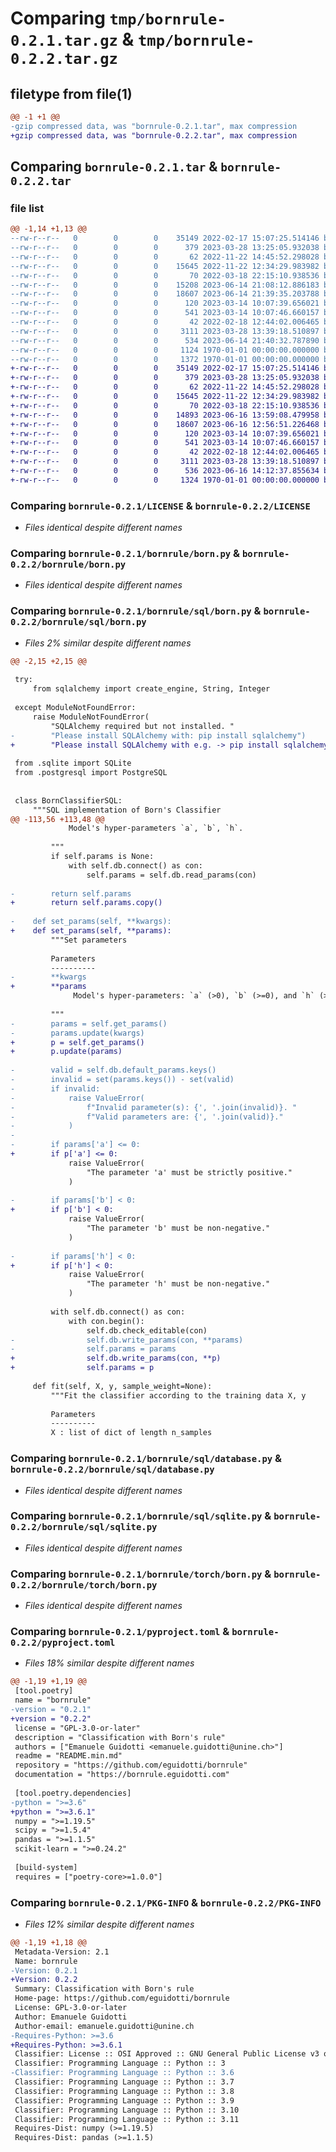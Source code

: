 # Comparing `tmp/bornrule-0.2.1.tar.gz` & `tmp/bornrule-0.2.2.tar.gz`

## filetype from file(1)

```diff
@@ -1 +1 @@
-gzip compressed data, was "bornrule-0.2.1.tar", max compression
+gzip compressed data, was "bornrule-0.2.2.tar", max compression
```

## Comparing `bornrule-0.2.1.tar` & `bornrule-0.2.2.tar`

### file list

```diff
@@ -1,14 +1,13 @@
--rw-r--r--   0        0        0    35149 2022-02-17 15:07:25.514146 bornrule-0.2.1/LICENSE
--rw-r--r--   0        0        0      379 2023-03-28 13:25:05.932038 bornrule-0.2.1/README.min.md
--rw-r--r--   0        0        0       62 2022-11-22 14:45:52.298028 bornrule-0.2.1/bornrule/__init__.py
--rw-r--r--   0        0        0    15645 2022-11-22 12:34:29.983982 bornrule-0.2.1/bornrule/born.py
--rw-r--r--   0        0        0       70 2022-03-18 22:15:10.938536 bornrule-0.2.1/bornrule/sql/__init__.py
--rw-r--r--   0        0        0    15208 2023-06-14 21:08:12.886183 bornrule-0.2.1/bornrule/sql/born.py
--rw-r--r--   0        0        0    18607 2023-06-14 21:39:35.203788 bornrule-0.2.1/bornrule/sql/database.py
--rw-r--r--   0        0        0      120 2023-03-14 10:07:39.656021 bornrule-0.2.1/bornrule/sql/postgresql.py
--rw-r--r--   0        0        0      541 2023-03-14 10:07:46.660157 bornrule-0.2.1/bornrule/sql/sqlite.py
--rw-r--r--   0        0        0       42 2022-02-18 12:44:02.006465 bornrule-0.2.1/bornrule/torch/__init__.py
--rw-r--r--   0        0        0     3111 2023-03-28 13:39:18.510897 bornrule-0.2.1/bornrule/torch/born.py
--rw-r--r--   0        0        0      534 2023-06-14 21:40:32.787890 bornrule-0.2.1/pyproject.toml
--rw-r--r--   0        0        0     1124 1970-01-01 00:00:00.000000 bornrule-0.2.1/setup.py
--rw-r--r--   0        0        0     1372 1970-01-01 00:00:00.000000 bornrule-0.2.1/PKG-INFO
+-rw-r--r--   0        0        0    35149 2022-02-17 15:07:25.514146 bornrule-0.2.2/LICENSE
+-rw-r--r--   0        0        0      379 2023-03-28 13:25:05.932038 bornrule-0.2.2/README.min.md
+-rw-r--r--   0        0        0       62 2022-11-22 14:45:52.298028 bornrule-0.2.2/bornrule/__init__.py
+-rw-r--r--   0        0        0    15645 2022-11-22 12:34:29.983982 bornrule-0.2.2/bornrule/born.py
+-rw-r--r--   0        0        0       70 2022-03-18 22:15:10.938536 bornrule-0.2.2/bornrule/sql/__init__.py
+-rw-r--r--   0        0        0    14893 2023-06-16 13:59:08.479958 bornrule-0.2.2/bornrule/sql/born.py
+-rw-r--r--   0        0        0    18607 2023-06-16 12:56:51.226468 bornrule-0.2.2/bornrule/sql/database.py
+-rw-r--r--   0        0        0      120 2023-03-14 10:07:39.656021 bornrule-0.2.2/bornrule/sql/postgresql.py
+-rw-r--r--   0        0        0      541 2023-03-14 10:07:46.660157 bornrule-0.2.2/bornrule/sql/sqlite.py
+-rw-r--r--   0        0        0       42 2022-02-18 12:44:02.006465 bornrule-0.2.2/bornrule/torch/__init__.py
+-rw-r--r--   0        0        0     3111 2023-03-28 13:39:18.510897 bornrule-0.2.2/bornrule/torch/born.py
+-rw-r--r--   0        0        0      536 2023-06-16 14:12:37.855634 bornrule-0.2.2/pyproject.toml
+-rw-r--r--   0        0        0     1324 1970-01-01 00:00:00.000000 bornrule-0.2.2/PKG-INFO
```

### Comparing `bornrule-0.2.1/LICENSE` & `bornrule-0.2.2/LICENSE`

 * *Files identical despite different names*

### Comparing `bornrule-0.2.1/bornrule/born.py` & `bornrule-0.2.2/bornrule/born.py`

 * *Files identical despite different names*

### Comparing `bornrule-0.2.1/bornrule/sql/born.py` & `bornrule-0.2.2/bornrule/sql/born.py`

 * *Files 2% similar despite different names*

```diff
@@ -2,15 +2,15 @@
 
 try:
     from sqlalchemy import create_engine, String, Integer
 
 except ModuleNotFoundError:
     raise ModuleNotFoundError(
         "SQLAlchemy required but not installed. "
-        "Please install SQLAlchemy with: pip install sqlalchemy")
+        "Please install SQLAlchemy with e.g. -> pip install sqlalchemy")
 
 from .sqlite import SQLite
 from .postgresql import PostgreSQL
 
 
 class BornClassifierSQL:
     """SQL implementation of Born's Classifier
@@ -113,56 +113,48 @@
             Model's hyper-parameters `a`, `b`, `h`.
 
         """
         if self.params is None:
             with self.db.connect() as con:
                 self.params = self.db.read_params(con)
 
-        return self.params
+        return self.params.copy()
 
-    def set_params(self, **kwargs):
+    def set_params(self, **params):
         """Set parameters
 
         Parameters
         ----------
-        **kwargs
+        **params
              Model's hyper-parameters: `a` (>0), `b` (>=0), and `h` (>=0).
 
         """
-        params = self.get_params()
-        params.update(kwargs)
+        p = self.get_params()
+        p.update(params)
 
-        valid = self.db.default_params.keys()
-        invalid = set(params.keys()) - set(valid)
-        if invalid:
-            raise ValueError(
-                f"Invalid parameter(s): {', '.join(invalid)}. "
-                f"Valid parameters are: {', '.join(valid)}."
-            )
-
-        if params['a'] <= 0:
+        if p['a'] <= 0:
             raise ValueError(
                 "The parameter 'a' must be strictly positive."
             )
 
-        if params['b'] < 0:
+        if p['b'] < 0:
             raise ValueError(
                 "The parameter 'b' must be non-negative."
             )
 
-        if params['h'] < 0:
+        if p['h'] < 0:
             raise ValueError(
                 "The parameter 'h' must be non-negative."
             )
 
         with self.db.connect() as con:
             with con.begin():
                 self.db.check_editable(con)
-                self.db.write_params(con, **params)
-                self.params = params
+                self.db.write_params(con, **p)
+                self.params = p
 
     def fit(self, X, y, sample_weight=None):
         """Fit the classifier according to the training data X, y
 
         Parameters
         ----------
         X : list of dict of length n_samples
```

### Comparing `bornrule-0.2.1/bornrule/sql/database.py` & `bornrule-0.2.2/bornrule/sql/database.py`

 * *Files identical despite different names*

### Comparing `bornrule-0.2.1/bornrule/sql/sqlite.py` & `bornrule-0.2.2/bornrule/sql/sqlite.py`

 * *Files identical despite different names*

### Comparing `bornrule-0.2.1/bornrule/torch/born.py` & `bornrule-0.2.2/bornrule/torch/born.py`

 * *Files identical despite different names*

### Comparing `bornrule-0.2.1/pyproject.toml` & `bornrule-0.2.2/pyproject.toml`

 * *Files 18% similar despite different names*

```diff
@@ -1,19 +1,19 @@
 [tool.poetry]
 name = "bornrule"
-version = "0.2.1"
+version = "0.2.2"
 license = "GPL-3.0-or-later"
 description = "Classification with Born's rule"
 authors = ["Emanuele Guidotti <emanuele.guidotti@unine.ch>"]
 readme = "README.min.md"
 repository = "https://github.com/eguidotti/bornrule"
 documentation = "https://bornrule.eguidotti.com"
 
 [tool.poetry.dependencies]
-python = ">=3.6"
+python = ">=3.6.1"
 numpy = ">=1.19.5"
 scipy = ">=1.5.4"
 pandas = ">=1.1.5"
 scikit-learn = ">=0.24.2"
 
 [build-system]
 requires = ["poetry-core>=1.0.0"]
```

### Comparing `bornrule-0.2.1/PKG-INFO` & `bornrule-0.2.2/PKG-INFO`

 * *Files 12% similar despite different names*

```diff
@@ -1,19 +1,18 @@
 Metadata-Version: 2.1
 Name: bornrule
-Version: 0.2.1
+Version: 0.2.2
 Summary: Classification with Born's rule
 Home-page: https://github.com/eguidotti/bornrule
 License: GPL-3.0-or-later
 Author: Emanuele Guidotti
 Author-email: emanuele.guidotti@unine.ch
-Requires-Python: >=3.6
+Requires-Python: >=3.6.1
 Classifier: License :: OSI Approved :: GNU General Public License v3 or later (GPLv3+)
 Classifier: Programming Language :: Python :: 3
-Classifier: Programming Language :: Python :: 3.6
 Classifier: Programming Language :: Python :: 3.7
 Classifier: Programming Language :: Python :: 3.8
 Classifier: Programming Language :: Python :: 3.9
 Classifier: Programming Language :: Python :: 3.10
 Classifier: Programming Language :: Python :: 3.11
 Requires-Dist: numpy (>=1.19.5)
 Requires-Dist: pandas (>=1.1.5)
```

